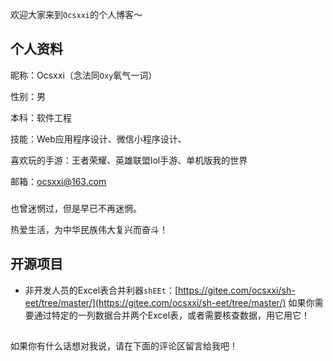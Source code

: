 欢迎大家来到`Ocsxxi`的个人博客～

## 个人资料
昵称：Ocsxxi（念法同`Oxy`氧气一词）

性别：男

本科：软件工程

技能：Web应用程序设计、微信小程序设计、

喜欢玩的手游：王者荣耀、英雄联盟lol手游、单机版我的世界

邮箱：ocsxxi@163.com

###
也曾迷惘过，但是早已不再迷惘。

热爱生活，为中华民族伟大复兴而奋斗！

## 开源项目

* 非开发人员的Excel表合并利器`shEEt`：[https://gitee.com/ocsxxi/sh-eet/tree/master/](https://gitee.com/ocsxxi/sh-eet/tree/master/) 如果你需要通过特定的一列数据合并两个Excel表，或者需要核查数据，用它用它！


## 
如果你有什么话想对我说，请在下面的评论区留言给我吧！